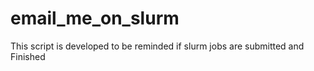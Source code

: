 # email_me_on_slurm
This script is developed to be reminded if slurm jobs are submitted and Finished

